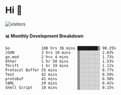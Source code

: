 # Hi 👋
 
![visitors](https://visitor-badge.glitch.me/badge?page_id=sorcererxw.sorcererx)

#### 📊 Monthly Development Breakdown

<!--START_SECTION:waka-->
```text
Go              108 hrs 36 mins █████████▒ 90.25%
JSON            3 hrs 10 mins   ▒░░░░░░░░░ 2.63%
go.mod          2 hrs 4 mins    ▒░░░░░░░░░ 1.73%
Other           1 hr 50 mins    ▒░░░░░░░░░ 1.53%
Thrift          1 hr 19 mins    ▒░░░░░░░░░ 1.11%
Protocol Buffer 55 mins         ▒░░░░░░░░░ 0.77%
Text            42 mins         ▒░░░░░░░░░ 0.59%
protobuf        41 mins         ▒░░░░░░░░░ 0.58%
YAML            29 mins         ▒░░░░░░░░░ 0.41%
Shell Script    10 mins         ▒░░░░░░░░░ 0.15%
```
<!--END_SECTION:waka-->
